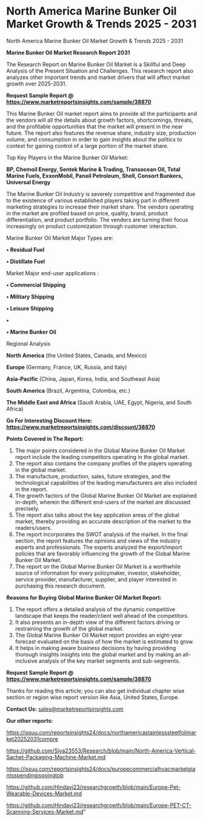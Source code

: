 # North America Marine Bunker Oil Market Growth & Trends 2025 - 2031
 North America Marine Bunker Oil Market Growth & Trends 2025 - 2031

<strong>Marine Bunker Oil Market Research Report 2031</strong>

The Research Report on Marine Bunker Oil Market is a Skillful and Deep Analysis of the Present Situation and Challenges. This research report also analyzes other important trends and market drivers that will affect market growth over 2025-2031.

<strong>Request Sample Report @ <a href=https://www.marketreportsinsights.com/sample/38870>https://www.marketreportsinsights.com/sample/38870</a></strong>

This Marine Bunker Oil market report aims to provide all the participants and the vendors will all the details about growth factors, shortcomings, threats, and the profitable opportunities that the market will present in the near future. The report also features the revenue share, industry size, production volume, and consumption in order to gain insights about the politics to contest for gaining control of a large portion of the market share.

Top Key Players in the Marine Bunker Oil Market:

<strong>BP, Chemoil Energy, Sentek Marine & Trading, Transocean Oil, Total Marine Fuels, ExxonMobil, Panoil Petroleum, Shell, Consort Bunkers, Universal Energy</strong>

The Marine Bunker Oil Industry is severely competitive and fragmented due to the existence of various established players taking part in different marketing strategies to increase their market share. The vendors operating in the market are profiled based on price, quality, brand, product differentiation, and product portfolio. The vendors are turning their focus increasingly on product customization through customer interaction.

Marine Bunker Oil Market Major Types are:

<strong>•  Residual Fuel

•  Distillate Fuel</strong>

Market Major end-user applications :

<strong>•  Commercial Shipping

•  Military Shipping

•  Leisure Shipping

•  

•  Marine Bunker Oil</strong>

Regional Analysis

</u><strong><b>North America</b></strong> (the United States, Canada, and Mexico)

<strong><b>Europe </b></strong>(Germany, France, UK, Russia, and Italy)

<strong><b>Asia-Pacific</b></strong> (China, Japan, Korea, India, and Southeast Asia)

<strong><b>South America</b></strong> (Brazil, Argentina, Colombia, etc.)

<strong><b>The Middle East and Africa</b></strong> (Saudi Arabia, UAE, Egypt, Nigeria, and South Africa)

<strong>Go For Interesting Discount Here: <a href=https://www.marketreportsinsights.com/discount/38870>https://www.marketreportsinsights.com/discount/38870</a></strong>

<strong>Points Covered in The Report:</strong>
<ol>
  <li>The major points considered in the Global Marine Bunker Oil Market report include the leading competitors operating in the global market.</li>
  <li>The report also contains the company profiles of the players operating in the global market.</li>
  <li>The manufacture, production, sales, future strategies, and the technological capabilities of the leading manufacturers are also included in the report.</li>
  <li>The growth factors of the Global Marine Bunker Oil Market are explained in-depth, wherein the different end-users of the market are discussed precisely.</li>
  <li>The report also talks about the key application areas of the global market, thereby providing an accurate description of the market to the readers/users.</li>
  <li>The report incorporates the SWOT analysis of the market. In the final section, the report features the opinions and views of the industry experts and professionals. The experts analyzed the export/import policies that are favorably influencing the growth of the Global Marine Bunker Oil Market.</li>
  <li>The report on the Global Marine Bunker Oil Market is a worthwhile source of information for every policymaker, investor, stakeholder, service provider, manufacturer, supplier, and player interested in purchasing this research document.</li>
</ol>
<strong>Reasons for Buying Global Marine Bunker Oil Market Report:</strong>

<ol>
  <li>The report offers a detailed analysis of the dynamic competitive landscape that keeps the reader/client well ahead of the competitors.</li>
  <li>It also presents an in-depth view of the different factors driving or restraining the growth of the global market.</li>
  <li>The Global Marine Bunker Oil Market report provides an eight-year forecast evaluated on the basis of how the market is estimated to grow.</li>
  <li>It helps in making aware business decisions by having providing thorough insights insights into the global market and by making an all-inclusive analysis of the key market segments and sub-segments.</li>
</ol>
<strong>Request Sample Report @ <a href=https://www.marketreportsinsights.com/sample/38870>https://www.marketreportsinsights.com/sample/38870</a></strong>


Thanks for reading this article; you can also get individual chapter wise section or region wise report version like Asia, United States, Europe.

<strong>Contact Us:</strong>
sales@marketreportsinsights.com

<strong>Our other reports:</strong>

<a href=https://issuu.com/reportsinsights24/docs/northamericastainlesssteelfoilmarket20252031compre>https://issuu.com/reportsinsights24/docs/northamericastainlesssteelfoilmarket20252031compre</a>

<a href=https://github.com/Siya23553/Research/blob/main/North-America-Vertical-Sachet-Packaging-Machine-Market.md>https://github.com/Siya23553/Research/blob/main/North-America-Vertical-Sachet-Packaging-Machine-Market.md</a>

<a href=https://issuu.com/reportsinsights24/docs/europecommercialhvacmarketgiantsspendingisgoingtob>https://issuu.com/reportsinsights24/docs/europecommercialhvacmarketgiantsspendingisgoingtob</a>

<a href=https://github.com/Hindavi23/researchgrowth/blob/main/Europe-Pet-Wearable-Devices-Market.md>https://github.com/Hindavi23/researchgrowth/blob/main/Europe-Pet-Wearable-Devices-Market.md</a>

<a href=https://github.com/Hindavi23/researchgrowth/blob/main/Europe-PET-CT-Scanning-Services-Market.md>https://github.com/Hindavi23/researchgrowth/blob/main/Europe-PET-CT-Scanning-Services-Market.md</a>"
